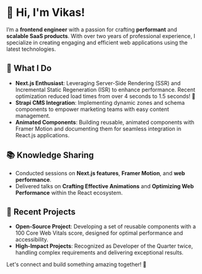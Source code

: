 # 👋 Hi, I'm Vikas!

I’m a **frontend engineer** with a passion for crafting **performant** and **scalable SaaS products**. With over two years of professional experience, I specialize in creating engaging and efficient web applications using the latest technologies.

## 🌟 What I Do
- **Next.js Enthusiast**: Leveraging Server-Side Rendering (SSR) and Incremental Static Regeneration (ISR) to enhance performance. Recent optimization reduced load times from over 4 seconds to 1.5 seconds! 🚀
- **Strapi CMS Integration**: Implementing dynamic zones and schema components to empower marketing teams with easy content management.
- **Animated Components**: Building reusable, animated components with Framer Motion and documenting them for seamless integration in React.js applications. 

## 📚 Knowledge Sharing
- Conducted sessions on **Next.js features**, **Framer Motion**, and **web performance**.
- Delivered talks on **Crafting Effective Animations** and **Optimizing Web Performance** within the React ecosystem.

## 🚀 Recent Projects
- **Open-Source Project**: Developing a set of reusable components with a 100 Core Web Vitals score, designed for optimal performance and accessibility.
- **High-Impact Projects**: Recognized as Developer of the Quarter twice, handling complex requirements and delivering exceptional results.

Let's connect and build something amazing together! 🌟
